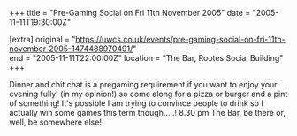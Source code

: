 +++
title = "Pre-Gaming Social on Fri 11th November 2005"
date = "2005-11-11T19:30:00Z"

[extra]
original = "https://uwcs.co.uk/events/pre-gaming-social-on-fri-11th-november-2005-1474488970491/"    
end = "2005-11-11T22:00:00Z"
location = "The Bar, Rootes Social Building"
+++

Dinner and chit chat is a pregaming requirement if you want to enjoy your evening fully\! (in my opinion\!) so come along for a pizza or burger and a pint of something\! It's possible I am trying to convince people to drink so I actually win some games this term though.....\! 8.30 pm The Bar, be there or, well, be somewhere else\!


